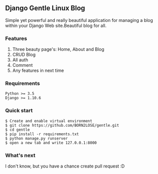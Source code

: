 ## Django Gentle Linux Blog
Simple yet powerful and really beautiful application for managing a blog within your   Django Web site.Beautiful blog for all.
### Features
1.  Three beauty page's: Home, About and Blog
2.  CRUD Blog
3.  All auth
4.  Comment
5.  Any features in next time

### Requirements
```
Python >= 3.5
Django >= 1.10.6
```
### Quick start
```
$ Create and enable virtual environment
$ git clone https://github.com/BORN2LOSE/gentle.git
$ cd gentle
$ pip install -r requirements.txt
$ python manage.py runserver
$ open a new tab and write 127.0.0.1:8000
```
### What's next
I don't know, but you have a chance create pull request :D
